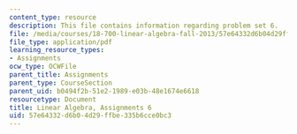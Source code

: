 ```yaml
---
content_type: resource
description: This file contains information regarding problem set 6.
file: /media/courses/18-700-linear-algebra-fall-2013/57e64332d6b04d29ffbe335b6cce0bc3_MIT18_700F13_ps6.pdf
file_type: application/pdf
learning_resource_types:
- Assignments
ocw_type: OCWFile
parent_title: Assignments
parent_type: CourseSection
parent_uid: b0494f2b-51e2-1989-e03b-48e1674e6618
resourcetype: Document
title: Linear Algebra, Assignments 6
uid: 57e64332-d6b0-4d29-ffbe-335b6cce0bc3
---
```

